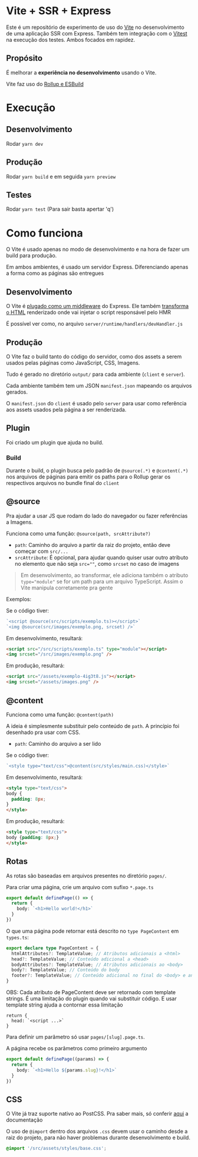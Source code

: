 # Vite + SSR + Express

Este é um repositório de experimento de uso do [Vite](https://vitejs.dev/) no desenvolvimento de uma aplicação SSR com Express. Também tem integração com o [Vitest](https://vitest.dev/) na execução dos testes. Ambos focados em rapidez.

## Propósito

É melhorar a **experiência no desenvolvimento** usando o Vite.

Vite faz uso do [Rollup e ESBuild](https://vitejs.dev/guide/why.html)

# Execução

## Desenvolvimento

Rodar `yarn dev`

## Produção

Rodar `yarn build` e em seguida `yarn preview`


## Testes

Rodar `yarn test` (Para sair basta apertar 'q')

# Como funciona

O Vite é usado apenas no modo de desenvolvimento e na hora de fazer um build para produção.

Em ambos ambientes, é usado um servidor Express. Diferenciando apenas a forma como as páginas são entregues

## Desenvolvimento

O Vite é [plugado como um middleware](https://vitejs.dev/guide/api-javascript.html#createserver) do Express. Ele também [transforma o HTML](https://vitejs.dev/guide/api-plugin.html#transformindexhtml) renderizado onde vai injetar o script responsável pelo HMR

É possível ver como, no arquivo `server/runtime/handlers/devHandler.js`

## Produção

O Vite faz o build tanto do código do servidor, como dos assets a serem usados pelas páginas como JavaScript, CSS, Imagens.

Tudo é gerado no diretório `output/` para cada ambiente (`client` e `server`).

Cada ambiente também tem um JSON `manifest.json` mapeando os arquivos gerados.

O `manifest.json` do `client` é usado pelo `server` para usar como referência aos assets usados pela página a ser renderizada.

## Plugin

Foi criado um plugin que ajuda no build.

### Build

Durante o build, o plugin busca pelo padrão de `@source(.*)` e `@content(.*)` nos arquivos de páginas para emitir os paths para o Rollup gerar os respectivos arquivos no bundle final do `client`

## @source

Pra ajudar a usar JS que rodam do lado do navegador ou fazer referências a Imagens.

Funciona como uma função: `@source(path, srcAttribute?)`

- `path`: Caminho do arquivo a partir da raiz do projeto, então deve começar com `src/...`
- `srcAttribute`: É opcional, para ajudar quando quiser usar outro atributo no elemento que não seja `src=""`, como `srcset` no caso de imagens

> Em desenvolvimento, ao transformar, ele adiciona também o atributo `type="module"` se for um path para um arquivo TypeScript. Assim o Vite manipula corretamente pra gente

Exemplos:

Se o código tiver:

```ts
`<script @source(src/scripts/exemplo.ts)></script>`
`<img @source(src/images/exemplo.png, srcset) />`
```

Em desenvolvimento, resultará:

```html
<script src="/src/scripts/exemplo.ts" type="module"></script>
<img srcset="/src/images/exemplo.png" />
```

Em produção, resultará:

```html
<script src="/assets/exemplo-4ig3t8.js"></script>
<img srcset="/assets/images.png" />
```

## @content

Funciona como uma função: `@content(path)`

A ideia é simplesmente substituir pelo conteúdo de `path`. A princípio foi desenhado pra usar com CSS.

- `path`: Caminho do arquivo a ser lido

Se o código tiver:

```ts
`<style type="text/css">@content(src/styles/main.css)</style>`
```

Em desenvolvimento, resultará:

```html
<style type="text/css">
body {
  padding: 8px;
}
</style>
```

Em produção, resultará:

```html
<style type="text/css">
body {padding: 8px;}
</style>
```

## Rotas

As rotas são baseadas em arquivos presentes no diretório `pages/`.

Para criar uma página, crie um arquivo com sufixo `*.page.ts`

```ts
export default definePage(() => {
  return {
    body: `<h1>Hello world!</h1>`
  }
})
```

O que uma página pode retornar está descrito no `type PageContent` em `types.ts`:


```ts
export declare type PageContent = {
  htmlAttributes?: TemplateValue; // Atributos adicionais a <html>
  head?: TemplateValue; // Conteúdo adicional a <head>
  bodyAttributes?: TemplateValue; // Atributos adicionais ao <body>
  body?: TemplateValue; // Conteúdo do body
  footer?: TemplateValue; // Conteúdo adicional no final do <body> e antes do </body>
}
```

OBS: Cada atributo de PageContent deve ser retornado com template strings. É uma limitação do plugin quando vai substituir código. E usar template string ajuda a contornar essa limitação

```
return {
  head: `<script ...>`
}
```

Para definir um parâmetro só usar `pages/[slug].page.ts`.

A página recebe os parâmetros como primeiro argumento

```ts
export default definePage((params) => {
  return {
    body: `<h1>Hello ${params.slug}!</h1>`
  }
})
```

## CSS

O Vite já traz suporte nativo ao PostCSS. Pra saber mais, só conferir [aqui](https://vitejs.dev/guide/features.html#css) a documentação

O uso de `@import` dentro dos arquivos `.css` devem usar o caminho desde a raiz do projeto, para não haver problemas durante desenvolvimento e build.

```css
@import '/src/assets/styles/base.css';
```